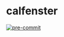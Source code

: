 # calfenster

[![pre-commit](https://img.shields.io/badge/pre--commit-enabled-brightgreen?logo=pre-commit)](https://github.com/pre-commit/pre-commit)
